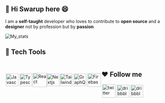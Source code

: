 ## 👋 Hi Swarup here 😄
I am a **self-taught** developer who loves to contribute to **open source** and a **designer** not by profession but by **passion**


![My_stats](https://github-readme-stats.vercel.app/api?username=swarup4741&hide_border=true&hide=stars&show_icons=true&theme=tokyonight)

<!-- ![My_top_Languages](https://github-readme-stats.vercel.app/api/top-langs/?username=swarup4741&hide_border=true&theme=tokyonight&layout=compact) -->

## 🧰 Tech Tools
<div style="display: flex; align-items: center">
<a href="https://developer.mozilla.org/en-US/docs/Web/JavaScript" target="_blank"><img src="https://upload.wikimedia.org/wikipedia/commons/6/6a/JavaScript-logo.png" alt="Javascript" height="40" style="vertical-align:top; margin:2px"></a>
<a href="https://www.typescriptlang.org/" target="_blank"><img src="https://miro.medium.com/max/816/1*TpbxEQy4ckB-g31PwUQPlg.png" alt="Typescript" height="40" style="vertical-align:top; margin:2px"></a>
<a href="https://reactjs.org/" target="_blank"><img src="https://upload.wikimedia.org/wikipedia/commons/thumb/a/a7/React-icon.svg/1280px-React-icon.svg.png" alt="React" height="45" style="vertical-align:top;"></a>
<a href="https://nextjs.org/" target="_blank"><img src="https://camo.githubusercontent.com/92ec9eb7eeab7db4f5919e3205918918c42e6772562afb4112a2909c1aaaa875/68747470733a2f2f6173736574732e76657263656c2e636f6d2f696d6167652f75706c6f61642f76313630373535343338352f7265706f7369746f726965732f6e6578742d6a732f6e6578742d6c6f676f2e706e67"alt="Nextjs" height="40" style="vertical-align:top"></a>
<a href="https://tailwindcss.com/" target="_blank"><img src="https://www.markusantonwolf.com/media/pages/blog/tailwind-css/265298487-1596675041/tailwind-css-logo.svg" alt="Tailwind" height="40" style="vertical-align:top; margin:2px"></a>
<a href="https://graphql.org/" target="_blank"><img src="https://upload.wikimedia.org/wikipedia/commons/thumb/1/17/GraphQL_Logo.svg/2048px-GraphQL_Logo.svg.png" alt="GraphQL" height="40" style="vertical-align:top; margin:2px"></a>
<a href="https://firebase.google.com/" target="_blank"><img src="https://img.icons8.com/color/452/firebase.png" alt="Firebase" height="43" style="vertical-align:top; margin:2px"></a>
<div>  
  
## ❤️ Follow me
<div style="display: flex; align-items: center">
  <a href="https://twitter.com/swarup4741" target="_blank"><img src="https://www.freepnglogos.com/uploads/twitter-logo-png/twitter-logo-vector-png-clipart-1.png" alt="twitter" height="43" style="vertical-align:top; margin:2px"></a>  
  <a href="https://dribbble.com/swarupdas" target="_blank"><img src="https://www.searchpng.com/wp-content/uploads/2019/01/Dribbble-icon-Logo-PNG-Image.png" alt="dribbble" height="40" style="vertical-align:top; margin:2px"></a>
    <a href="https://cssbattle.dev/player/swarupdas" target="_blank"><img src="https://pbs.twimg.com/profile_images/1114446136302084096/BIu19jPP_400x400.png" alt="dribbble" height="40" style="vertical-align:top; margin:2px"></a>
<div>  
  
  
